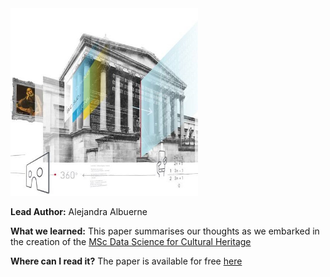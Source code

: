 <img src="images/datascience.jpg?raw=true" width="300"/>

**Lead Author:** Alejandra Albuerne

**What we learned:** This paper summarises our thoughts as we embarked in the creation of the [MSc Data Science for Cultural Heritage](https://www.ucl.ac.uk/prospective-students/graduate/taught-degrees/built-environment-sustainable-heritage-data-science-msc)

**Where can I read it?** The paper is available for free [here](https://discovery.ucl.ac.uk/id/eprint/10059570/)
